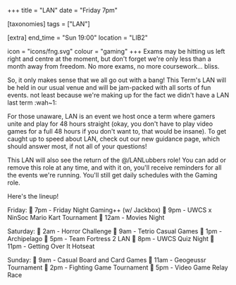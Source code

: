 +++
title = "LAN"
date = "Friday 7pm"

[taxonomies]
tags = ["LAN"]

[extra]
end_time = "Sun 19:00"
location = "LIB2"

icon = "icons/fng.svg"
colour = "gaming"
+++
Exams may be hitting us left right and centre at the moment, but don't forget we're only less than a month away from freedom. No more exams, no more coursework... bliss.

So, it only makes sense that we all go out with a bang! This Term's LAN will be held in our usual venue and will be jam-packed with all sorts of fun events. not least because we're making up for the fact we didn't have a LAN last term :wah~1:

For those unaware, LAN is an event we host once a term where gamers unite and play for 48 hours straight (okay, you don't have to play video games for a full 48 hours if you don't want to, that would be insane). To get caught up to speed about LAN, check out our new guidance page, which should answer most, if not all of your questions!

This LAN will also see the return of the @/LANLubbers role! You can add or remove this role at any time, and with it on, you'll receive reminders for all the events we're running. You'll still get daily schedules with the Gaming role.

Here's the lineup!

Friday:
🔹 7pm - Friday Night Gaming++ (w/ Jackbox)
🔹 9pm - UWCS x NinSoc Mario Kart Tournament
🔹 12am - Movies Night

Saturday:
🔹 2am - Horror Challenge
🔹 9am - Tetrio Casual Games
🔹 1pm - Archipelago
🔹 5pm - Team Fortress 2 LAN
🔹 8pm - UWCS Quiz Night
🔹 11pm - Getting Over It Hotseat

Sunday:
🔹 9am - Casual Board and Card Games
🔹 11am - Geogeussr Tournament
🔹 2pm - Fighting Game Tournament
🔹 5pm - Video Game Relay Race